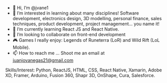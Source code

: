 - 👋 Hi, I’m @jvane1
- 👀 I’m interested in learning about many disciplines! Software development, electronics design, 3D modelling, personal finance, sales techniques, product development, project management... you name it!
- 🌱 I’m currently learning React JS and React Native. 
- 💞️ I’m looking to collaborate on front-end development
- 🎮 Games I really enjoy: Legends of Runeterra (LoR) and Wild Rift (LoL Mobile). 
- 📫 How to reach me ... Shoot me an email at juanjovanegas21@gmail.com

Skills/Interest: Python, ReactJS, HTML, CSS, React Native, Xamarin, Adobe XD, Framer, Arduino, Fusion 360, Shapr 3D, OnShape, Cura, Salesforce.
